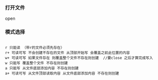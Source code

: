 ### 打开文件

open

### 模式选择


```

r 只能读 （带r的文件必须先存在）
r+ 可读可写 不会创建不存在的文件 从顶部开始写 会覆盖之前此位置的内容 
w+ 可读可写 如果文件存在 则覆盖整个文件不存在则创建  //要close 之后才算完成写入
w 只能写 覆盖整个文件 不存在则创建 
a 只能写 从文件底部添加内容 不存在则创建 
a+ 可读可写 从文件顶部读取内容 从文件底部添加内容 不存在则创建

```
